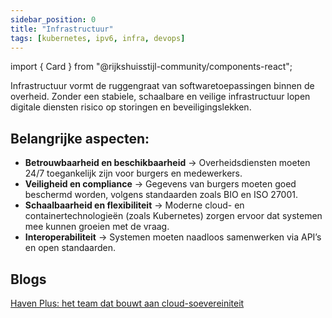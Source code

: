 ```yaml
---
sidebar_position: 0
title: "Infrastructuur"
tags: [kubernetes, ipv6, infra, devops]
---
```


import { Card } from "@rijkshuisstijl-community/components-react";

Infrastructuur vormt de ruggengraat van softwaretoepassingen binnen de overheid. Zonder een stabiele, schaalbare en veilige infrastructuur lopen digitale diensten risico op storingen en beveiligingslekken.  

## Belangrijke aspecten:
- **Betrouwbaarheid en beschikbaarheid** → Overheidsdiensten moeten 24/7 toegankelijk zijn voor burgers en medewerkers.  
- **Veiligheid en compliance** → Gegevens van burgers moeten goed beschermd worden, volgens standaarden zoals BIO en ISO 27001.  
- **Schaalbaarheid en flexibiliteit** → Moderne cloud- en containertechnologieën (zoals Kubernetes) zorgen ervoor dat systemen mee kunnen groeien met de vraag.  
- **Interoperabiliteit** → Systemen moeten naadloos samenwerken via API’s en open standaarden.  

## Blogs
[Haven Plus: het team dat bouwt aan cloud-soevereiniteit](/blog/draft/interview-haven)

<br />
<br />

<Card
  description="De Haven standaard helpt je bij het efficiënt en secure gebruiken van Kubernetes. Het Haven+ project levert je componenten voor monitoring, authenticatie en certificaatbeheer."
  heading="Kubernetes met Haven(+)"
  href="./standaarden/haven"
  linkLabel="Naar hoofdstuk over Haven"
/>
